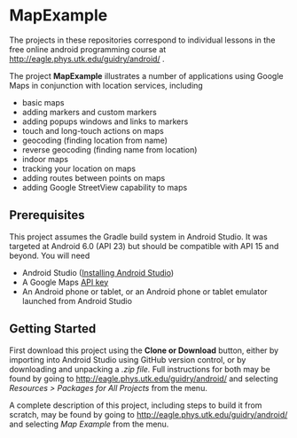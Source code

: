 # MapExample
The projects in these repositories correspond to individual lessons in the free online android programming course at http://eagle.phys.utk.edu/guidry/android/ .

The project <b>MapExample</b> illustrates a number of applications using Google Maps in conjunction with location services, including

 - basic maps 
 - adding markers and custom markers
 - adding popups windows and links to markers
 - touch and long-touch actions on maps
 - geocoding (finding location from name)
 - reverse geocoding (finding name from location)
 - indoor maps
 - tracking your location on maps
 - adding routes between points on maps
 - adding Google StreetView capability to maps

## Prerequisites
This project assumes the Gradle build system in Android Studio. It was targeted at Android 6.0 (API 23) but should be compatible with API 15 and beyond.  You will need

 - Android Studio (<a href="https://developer.android.com/studio/install.html" target="_new">Installing Android Studio</a>)
 - A Google Maps <a href="https://developers.google.com/maps/documentation/android-api/start#step_4_get_a_google_maps_api_key" target="_new">API key</a>
 - An Android phone or tablet, or an Android phone or tablet emulator launched from Android Studio

## Getting Started
First download this project using the <b>Clone or Download</b> button, either by importing into Android Studio using GitHub version control, or by downloading and unpacking a <i>.zip file.</i>  Full instructions for both may be found by going to 
http://eagle.phys.utk.edu/guidry/android/ and selecting <i>Resources > Packages for All Projects</i> from the menu.

A complete description of this project, including steps to build it from scratch, may be found by going to http://eagle.phys.utk.edu/guidry/android/ and selecting <em>Map Example</em> from the menu.

